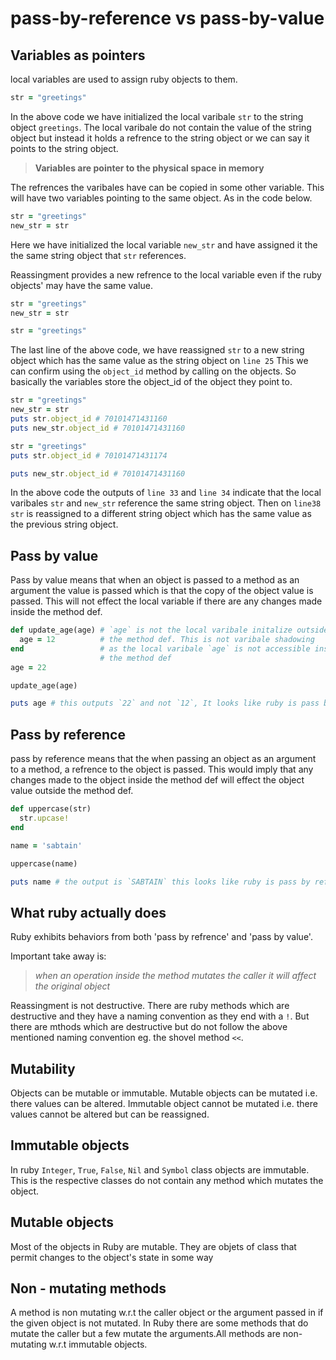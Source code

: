 # pass-by-reference vs pass-by-value

## Variables as pointers

local variables are used to assign ruby objects to them.

```ruby
str = "greetings"
```
In the above code we have initialized the local varibale `str` to the string object `greetings`. The local varibale do not contain the value of the string object but instead it holds a refrence to the string object or we can say it points to the string object.

> **Variables are pointer to the physical space in memory**

The refrences the varibales have can be copied in some other variable. This will have two variables pointing to the same object. As in the code below.

```ruby
str = "greetings"
new_str = str
```
Here we have initialized the local variable `new_str` and have assigned it the the same string object that `str` references.

Reassingment provides a new refrence to the local variable even if the ruby objects' may have the same value.

```ruby
str = "greetings"
new_str = str

str = "greetings"
```
The last line of the above code, we have reassigned `str` to a new string object which has the same value as the string object on `line 25`
This we can confirm using the `object_id` method by calling on the objects. So basically the variables store the object_id of the object they point to.
```ruby
str = "greetings"
new_str = str
puts str.object_id # 70101471431160
puts new_str.object_id # 70101471431160

str = "greetings"
puts str.object_id # 70101471431174

puts new_str.object_id # 70101471431160
```
In the above code the outputs of `line 33` and `line 34` indicate that the local varibales `str` and `new_str` reference the same string object. Then on `line38` `str` is reassigned to a different string object which has the same value as the previous string object. 

## Pass by value

Pass by value means that when an object is passed to a method as an argument the value is passed which is that the copy of the object value is passed. This will not effect the local variable if there are any changes made inside the method def.

```ruby
def update_age(age) # `age` is not the local varibale initalize outside 
  age = 12          # the method def. This is not varibale shadowing
end                 # as the local varibale `age` is not accessible inside 
                    # the method def
age = 22

update_age(age)

puts age # this outputs `22` and not `12`, It looks like ruby is pass by value as the reassignment inside the method def did not effect the value of the local variable `age`
```

## Pass by reference

pass by reference means that the when passing an object as an argument to a method, a refrence to the object is passed. This would imply that any changes made to the object inside the method def will effect the object value outside the method def.

```ruby
def uppercase(str)
  str.upcase!
end

name = 'sabtain'

uppercase(name)

puts name # the output is `SABTAIN` this looks like ruby is pass by refrence
```

## What ruby actually does

Ruby exhibits behaviors from both 'pass by refrence' and 'pass by value'.

Important take away is:

> *when an operation inside the method mutates the caller it will affect the original object*

Reassingment is not destructive. There are ruby methods which are destructive and they have a naming convention as they end with a `!`.
But there are mthods which are destructive but do not follow the above mentioned naming convention eg. the shovel method `<<`.



## Mutability

Objects can be mutable or immutable. Mutable objects can be mutated i.e. there values can be altered. Immutable object cannot be mutated i.e. there values cannot be altered but can be reassigned.


## Immutable objects

In ruby `Integer`, `True`, `False`, `Nil` and `Symbol` class objects are immutable. This is the respective classes do not contain any method which mutates the object.


## Mutable objects

Most of the objects in Ruby are mutable. They are objets of class that permit changes to the object's state in some way

## Non - mutating methods

A method is non mutating w.r.t the caller object or the argument passed in if the given object is not mutated. In Ruby there are some methods that do mutate the caller but a few mutate the arguments.All methods are non-mutating w.r.t immutable objects.


